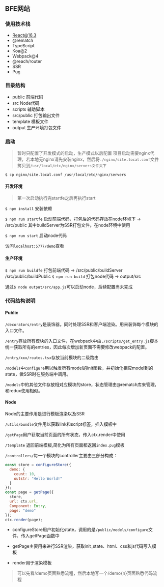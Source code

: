 ## BFE网站

### 使用技术栈

- React@16.3
- @rematch
- TypeScript
- Koa@2
- Webpack@4
- @reach/router
- SSR
- Pug

### 目录结构

- public 前端代码
- src Node代码
- scripts 辅助脚本
- src/public 打包输出文件
- template 模板文件
- output 生产环境打包文件

### 启动

> 暂时只配置了开发模式的启动，生产模式以后配置
项目启动需要nginx代理，若本地无nginx请先安装nginx，然后将`./nginx/site.local.conf`文件拷贝到`/usr/local/etc/nginx/servers文件夹下`

```
$ cp nginx/site.local.conf /usr/local/etc/nginx/servers
```


#### 开发环境
> 第一次启动执行完startfe之后再执行start

`$ npm install` 安装依赖

`$ npm run startfe` 启动前端代码，打包后的代码存放在node环境下 -> /src/public 其中buildServer为SSR打包文件，在node环境中使用 

`$ npm run start` 启动node代码

访问`localhost:5777/demo`查看

#### 生产环境

`$ npm run buildfe` 打包前端代码 -> /src/public/buildServer  /src/public/buildPublic
`$ npm run build` 打包node代码 -> output/src

通过`$ node output/src/app.js`可以启动node，后续配置尚未完成

### 代码结构说明

#### Public

`/decorators/entry`是装饰器，同时处理SSR和客户端渲染。用来装饰每个模块的入口文件。

`/entry`存放所有模块的入口文件，在webpack中由`./scripts/get_entry.js`脚本统一获取所有的entries，因此每次增加新页面不需要修改webpack的配置。

`/entry/xxx/routes.tsx`存放当前模块的二级路由

`/models`中`configure`用以触发所有model的init函数，并初始化相应model到的state，做SSR时在服务端中调用。

`/models`中的其他文件存放相对应模块的store，状态管理由@rematch库来管理，和redux使用相似。

#### Node

Node的主要作用是进行模板渲染以及SSR

`/utils/bundle`文件用以获取link和script标签，插入模板中

`/getPage`用户获取当前页面的所有状态，传入ctx.render中使用

`/template` 返回前端模板,简化为所有页面都返回`index.pug`模板

`/controllers/`每一个模块的controller主要由三部分构成：

```js
const store = configureStore({
  demo: {
    count: 10,
    outstr: "Hello World!"
  }
});
const page = getPage({
  store,
  url: ctx.url,
  Component: Entry,
  page: "demo"
});
ctx.render(page);
```

- configureStore用户初始化state，调用的是`/public/models/configure`文件，传入getPage函数中

- getPage主要用来进行SSR渲染，获取init_state、html、css和js代码写入模板

- render用于渲染模板

> 可以先看/demo页面熟悉流程，然后本地写一个/demo{n}页面熟悉代码流程